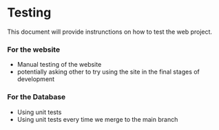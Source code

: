 # Testing 
This document will provide instrunctions on how to test the web project.

### For the website
* Manual testing of the website
* potentially asking other to try using the site in the final stages of development

### For the Database
* Using unit tests
* Using unit tests every time we merge to the main branch